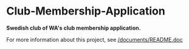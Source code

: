 Club-Membership-Application
===========================

**Swedish club of WA's club membership application.**

For more information about this project, see [/documents/README.doc](tree/master/documentation/README.doc)